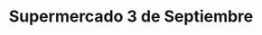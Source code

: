 ---
title: "Supermercado 3 de Septiembre"
url: /caracas/supermercado-3-de-septiembre/
shop: Supermarkt
---